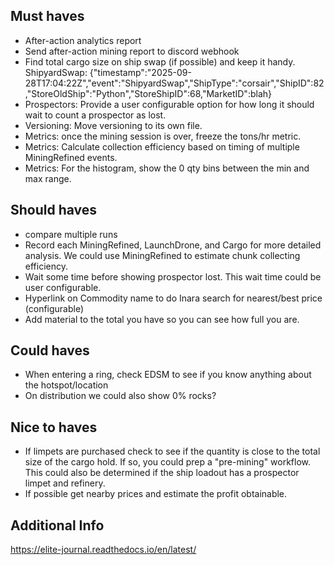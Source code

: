 
## Must haves
- After-action analytics report
- Send after-action mining report to discord webhook
- Find total cargo size on ship swap (if possible) and keep it handy. ShipyardSwap: {"timestamp":"2025-09-28T17:04:22Z","event":"ShipyardSwap","ShipType":"corsair","ShipID":82,"StoreOldShip":"Python","StoreShipID":68,"MarketID":blah}
- Prospectors: Provide a user configurable option for how long it should wait to count a prospector as lost.
- Versioning: Move versioning to its own file.
- Metrics: once the mining session is over, freeze the tons/hr metric.
- Metrics: Calculate collection efficiency based on timing of multiple MiningRefined events. 
- Metrics: For the histogram, show the 0 qty bins between the min and max range.


## Should haves
- compare multiple runs
- Record each MiningRefined, LaunchDrone, and Cargo for more detailed analysis. We could use MiningRefined to estimate chunk collecting efficiency.
- Wait some time before showing prospector lost. This wait time could be user configurable.
- Hyperlink on Commodity name to do Inara search for nearest/best price (configurable)
- Add material to the total you have so you can see how full you are. 

## Could haves
- When entering a ring, check EDSM to see if you know anything about the hotspot/location
- On distribution we could also show 0% rocks?

## Nice to haves
- If limpets are purchased check to see if the quantity is close to the total size of the cargo hold. If so, you could prep a "pre-mining" workflow. This could also be determined if the ship loadout has a prospector limpet and refinery.
- If possible get nearby prices and estimate the profit obtainable.

## Additional Info
https://elite-journal.readthedocs.io/en/latest/
